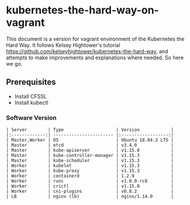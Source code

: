 # kubernetes-the-hard-way-on-vagrant
This document is a version for vagrant environment of the Kubernetes the Hard Way. It follows Kelsey Hightower's tutorial https://github.com/kelseyhightower/kubernetes-the-hard-way, and attempts to make improvements and explanations where needed. So here we go.

## Prerequisites

- Install CFSSL
- Install kubectl

### Software Version
```
| Server        | Type                    | Version            | 
|:-------------:| ----------------------- |:------------------:| 
| Master,Worker | OS                      | Ubuntu 18.04.3 LTS |
| Master        | etcd                    | v3.4.0             |
| Master        | kube-apiserver          | v1.15.0            |
| Master        | kube-controller-manager | v1.15.3            |
| Master        | kube-scheduler          | v1.15.3            |
| Worker        | kubelet                 | v1.15.3            |
| Worker        | kube-proxy              | v1.15.3            |
| Worker        | containerd              | 1.2.9              |
| Worker        | runc                    | v1.0.0-rc8         |
| Worker        | crictl                  | v1.15.0            |
| Worker        | cni-plugins             | v0.8.2             |
| LB            | nginx (lb)              | nginx/1.14.0       |
